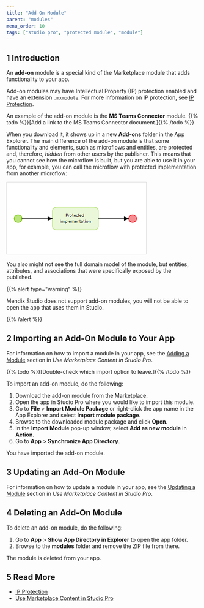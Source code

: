 ```yaml
---
title: "Add-On Module"
parent: "modules"
menu_order: 10
tags: ["studio pro", "protected module", "module"]
---
```


## 1 Introduction

An **add-on** module is a special kind of the Marketplace module that adds functionality to your app. 

Add-on modules may have Intellectual Property (IP) protection enabled and have an extension `.mxmodule`. For more information on IP protection, see [IP Protection](/appstore/creating-content/sol-ip-protection). 

An example of the add-on module is the **MS Teams Connector** module. {{% todo %}}[Add a link to the MS Teams Connector document.]{{% /todo %}} 

When you download it, it shows up in a new **Add-ons** folder in the App Explorer. The main difference of the add-on module is that some functionality and elements, such as microflows and entities, are protected and, therefore, *hidden* from other users by the publisher. This means that you cannot see how the microflow is built, but you are able to use it in your app, for example, you can call the microflow with protected implementation from another microflow:

![Protected Microflow Example](attachments/add-on-module/protected-microflow.png)

You also might not see the full domain model of the module, but entities, attributes, and associations that were specifically exposed by the published. 

{{% alert type="warning" %}}

Mendix Studio does not support add-on modules, you will not be able to open the app that uses them in Studio.

{{% /alert %}}

## 2 Importing an Add-On Module to Your App

For information on how to import a module in your app, see the [Adding a Module](/appstore/app-store-content#add-module) section in *Use Marketplace Content in Studio Pro*.

{{% todo %}}[Double-check which import option to leave.]{{% /todo %}} 

To import an add-on module, do the following:

1. Download the add-on module from the Marketplace.
2. Open the app in Studio Pro where you would like to import this module.
3. Go to **File** > **Import Module Package** or right-click the app name in the App Explorer and select **Import module package**.
4. Browse to the downloaded module package and click **Open**.
5. In the **Import Module** pop-up window, select **Add as new module** in **Action**.
6. Go to **App** > **Synchronize App Directory**.

You have imported the add-on module.  

## 3 Updating an Add-On Module 

For information on how to update a module in your app, see the [Updating a Module](/appstore/app-store-content#update-module) section in *Use Marketplace Content in Studio Pro*.

## 4 Deleting an Add-On Module

To delete an add-on module, do the following:

1. Go to  **App** > **Show App Directory in Explorer** to open the app folder.
2. Browse to the **modules** folder and remove the ZIP file from there.

The module is deleted from your app.

## 5 Read More

* [IP Protection](/appstore/creating-content/sol-ip-protection)
* [Use Marketplace Content in Studio Pro](/appstore/app-store-content)

